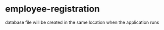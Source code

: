 # employee-registration

database file will be created in the same location when the application runs
